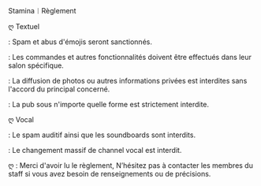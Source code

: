 Stamina︱Règlement

ღ Textuel

: Spam et abus d'émojis seront sanctionnés.

: Les commandes et autres fonctionnalités doivent être effectués dans leur salon spécifique.

: La diffusion de photos ou autres informations privées est interdites sans l'accord du principal concerné.

: La pub sous n'importe quelle forme est strictement interdite.

ღ Vocal

: Le spam auditif ainsi que les soundboards sont interdits.

: Le changement massif de channel vocal est interdit.

ღ : Merci d'avoir lu le règlement,
N’hésitez pas à contacter les membres du staff si vous avez besoin de renseignements ou de précisions. 

